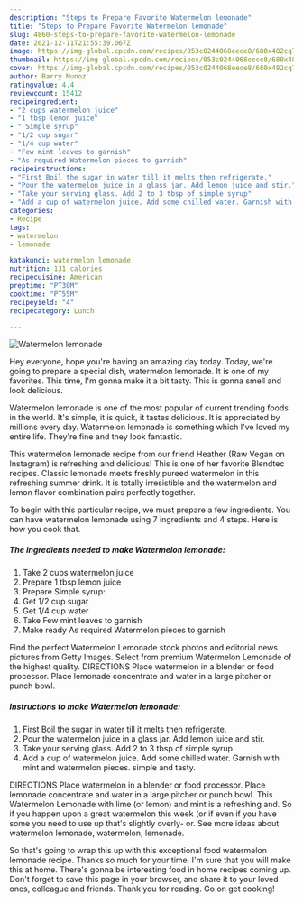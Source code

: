 ```yaml
---
description: "Steps to Prepare Favorite Watermelon lemonade"
title: "Steps to Prepare Favorite Watermelon lemonade"
slug: 4860-steps-to-prepare-favorite-watermelon-lemonade
date: 2021-12-11T21:55:39.067Z
image: https://img-global.cpcdn.com/recipes/053c0244068eece8/680x482cq70/watermelon-lemonade-recipe-main-photo.jpg
thumbnail: https://img-global.cpcdn.com/recipes/053c0244068eece8/680x482cq70/watermelon-lemonade-recipe-main-photo.jpg
cover: https://img-global.cpcdn.com/recipes/053c0244068eece8/680x482cq70/watermelon-lemonade-recipe-main-photo.jpg
author: Barry Munoz
ratingvalue: 4.4
reviewcount: 15412
recipeingredient:
- "2 cups watermelon juice"
- "1 tbsp lemon juice"
- " Simple syrup"
- "1/2 cup sugar"
- "1/4 cup water"
- "Few mint leaves to garnish"
- "As required Watermelon pieces to garnish"
recipeinstructions:
- "First Boil the sugar in water till it melts then refrigerate."
- "Pour the watermelon juice in a glass jar. Add lemon juice and stir."
- "Take your serving glass. Add 2 to 3 tbsp of simple syrup"
- "Add a cup of watermelon juice. Add some chilled water. Garnish with mint and watermelon pieces. simple and tasty."
categories:
- Recipe
tags:
- watermelon
- lemonade

katakunci: watermelon lemonade 
nutrition: 131 calories
recipecuisine: American
preptime: "PT30M"
cooktime: "PT55M"
recipeyield: "4"
recipecategory: Lunch

---
```



![Watermelon lemonade](https://img-global.cpcdn.com/recipes/053c0244068eece8/680x482cq70/watermelon-lemonade-recipe-main-photo.jpg)

Hey everyone, hope you're having an amazing day today. Today, we're going to prepare a special dish, watermelon lemonade. It is one of my favorites. This time, I'm gonna make it a bit tasty. This is gonna smell and look delicious.

Watermelon lemonade is one of the most popular of current trending foods in the world. It's simple, it is quick, it tastes delicious. It is appreciated by millions every day. Watermelon lemonade is something which I've loved my entire life. They're fine and they look fantastic.

This watermelon lemonade recipe from our friend Heather (Raw Vegan on Instagram) is refreshing and delicious! This is one of her favorite Blendtec recipes. Classic lemonade meets freshly pureed watermelon in this refreshing summer drink. It is totally irresistible and the watermelon and lemon flavor combination pairs perfectly together.


To begin with this particular recipe, we must prepare a few ingredients. You can have watermelon lemonade using 7 ingredients and 4 steps. Here is how you cook that.

<!--inarticleads1-->

##### The ingredients needed to make Watermelon lemonade:

1. Take 2 cups watermelon juice
1. Prepare 1 tbsp lemon juice
1. Prepare  Simple syrup:
1. Get 1/2 cup sugar
1. Get 1/4 cup water
1. Take Few mint leaves to garnish
1. Make ready As required Watermelon pieces to garnish


Find the perfect Watermelon Lemonade stock photos and editorial news pictures from Getty Images. Select from premium Watermelon Lemonade of the highest quality. DIRECTIONS Place watermelon in a blender or food processor. Place lemonade concentrate and water in a large pitcher or punch bowl. 

<!--inarticleads2-->

##### Instructions to make Watermelon lemonade:

1. First Boil the sugar in water till it melts then refrigerate.
1. Pour the watermelon juice in a glass jar. Add lemon juice and stir.
1. Take your serving glass. Add 2 to 3 tbsp of simple syrup
1. Add a cup of watermelon juice. Add some chilled water. Garnish with mint and watermelon pieces. simple and tasty.


DIRECTIONS Place watermelon in a blender or food processor. Place lemonade concentrate and water in a large pitcher or punch bowl. This Watermelon Lemonade with lime (or lemon) and mint is a refreshing and. So if you happen upon a great watermelon this week (or if even if you have some you need to use up that&#39;s slightly overly- or. See more ideas about watermelon lemonade, watermelon, lemonade. 

So that's going to wrap this up with this exceptional food watermelon lemonade recipe. Thanks so much for your time. I'm sure that you will make this at home. There's gonna be interesting food in home recipes coming up. Don't forget to save this page in your browser, and share it to your loved ones, colleague and friends. Thank you for reading. Go on get cooking!
